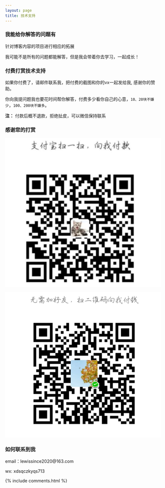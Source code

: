 ```yaml
---
layout: page
title: 技术支持 
---
```


[comment]: <> (博客源码在 <a target="_blank" href='https://github.com/leopardpan/leopardpan.github.io/'>Github</a> 上，你的 Star 是我更新的动力，谢谢~)


[comment]: <> (遇到问题请先自行排查，可以直接在[Issues]&#40;https://github.com/leopardpan/leopardpan.github.io/issues&#41;里面提问，不过回复的可能不及时。)

[comment]: <> (目前我已经给很多小伙伴做过单独的技术支持了，现在设置 `付费支持功能` )
<h3> 我能给你解答的问题有 </h3>
针对博客内容的项目进行相应的拓展<br>

[comment]: <> (* Hexo 、Jekyll 搭建个人博客遇到的问题技术支持)

[comment]: <> (* 域名申请，DNS配置遇到的问题技术支持)

[comment]: <> (* 自建服务器部署个人博客，服务器配置)

[comment]: <> (* Nginx 反向代理、supervisor 守护进程)

[comment]: <> (* 域名备案、SSL证书配置)

我可能不是所有的问题都能解答，但是我会带着你去学习，一起成长！

<h3> 付费打赏技术支持 </h3>

如果你付费了，请邮件联系我，把付费的截图和你的vx一起发给我, 感谢你的赞助。

你向我提问题我也要花时间帮你解答，付费多少看你自己的心意，`10、20块不嫌少`，`100、200块不嫌多`。

**注：** 付款后概不退款，拒绝扯皮，可以微信保持联系

[comment]: <> (其实我是一个正正经经的iOS开发者, 并且一直在做 iOS 开发6年了。)

[comment]: <> (相对于搭建博客的问题，我iOS 技术会更专业。)

[comment]: <> (如果有关于iOS的问题我们也可以一起讨论)


<h3> 感谢您的打赏 </h3> 

![](/images/payimg/alipayimg.jpg)

![](/images/payimg/weipayimg.jpg)

<h3> 如何联系到我 </h3>

<p> 
email：lewissince2020@163.com       
<p> 
wx:  xdsqczkyqs713    
<p> 

{% include comments.html %}

